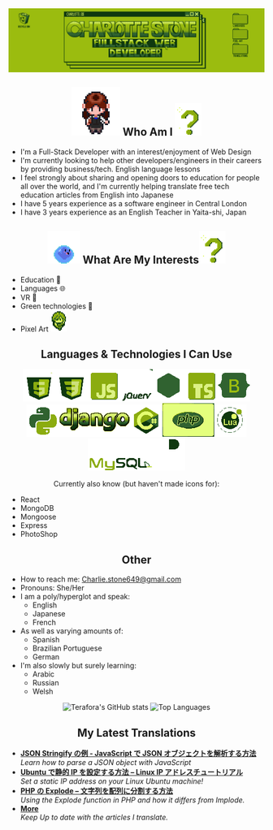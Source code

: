 <img src="./LinkedInBanner.png" align="center">
<h2 align="center"><img src="./CharlotteSpriteWalkingToward.gif"> Who Am I <img src="./GBQuestionMark.gif"></h2>


  - I'm a Full-Stack Developer with an interest/enjoyment of Web Design
  - I'm currently looking to help other developers/engineers in their careers by providing business/tech. English language lessons
  - I feel strongly about sharing and opening doors to education for people all over the world, and I'm currently helping translate free tech education articles from English into Japanese
  - I have 5 years experience as a software engineer in Central London
  - I have 3 years experience as an English Teacher in Yaita-shi, Japan

   <!-- [![GitHub Streak](https://streak-stats.demolab.com?user=Terafora&theme=github-light&hide_border=true&date_format=j%20M%5B%20Y%5D&exclude_days=Sun%2CSat&card_width=700)](https://git.io/streak-stats) -->

<h2 align="center"><img src="./bouncinggu.gif"> What Are My Interests<img src="./GBQuestionMark.gif"></h2>



  - Education 🏫
  - Languages 🌐
  - VR 🥽
  - Green technologies 🍃
  - Pixel Art <img src="./GBCharlotteSpriteSheet.gif">

   <!-- [![Top Langs](https://github-readme-stats.vercel.app/api/top-langs/?username=Terafora&layout=compact)](https://github.com/anuraghazra/github-readme-stats) -->

<h2 align="center">Languages & Technologies I Can Use</h2>
<div align="center">
<img src="./HTMLIcon.gif"><img src="./CSSIcon.gif"><img src="./JSIcon.gif"><img src="./jQuesryIcon.gif"><img src="./NodeJSIcon.gif"><img src="./TSIcon.gif"><img src="./BootStrapIcon.gif"><img src="./PythonIcon.gif"><img src="./DjangoIcon.gif"><img src="./CSharpIcon.gif"><img src="./PHPIcon.gif"><img src="./LuaIcon.gif"><img src="./MySQLIcon.gif"><img src="./FigmaIcon1.gif">
<p>Currently also know (but haven't made icons for):</p>
  <ul align="left">
    <li>React</li>
    <li>MongoDB</li>
    <li>Mongoose</li>
    <li>Express</li>
    <li>PhotoShop</li>
  </ul>
</div>

<h2 align="center">Other</h2>

  - How to reach me: Charlie.stone649@gmail.com
  - Pronouns: She/Her
  - I am a poly/hyperglot and speak:
    - English
    - Japanese
    - French
- As well as varying amounts of:
  - Spanish
  - Brazilian Portuguese
  - German
- I'm also slowly but surely learning:
  - Arabic
  - Russian
  - Welsh

<div align="center">
<img src="https://github-readme-stats.vercel.app/api?username=terafora&theme=shadow_green&show_icons=true" alt="Terafora's GitHub stats">
<img src="https://github-readme-stats.vercel.app/api/top-langs/?username=terafora&layout=compact" alt="Top Languages">
</div>

<h2 align="center">My Latest Translations</h2>

<ul>
  <li><a href="https://www.freecodecamp.org/japanese/news/json-stringify-example-how-to-parse-a-json-object-with-javascript/"><b>JSON Stringify の例 - JavaScript で JSON オブジェクトを解析する方法</b></a><br/><i>Learn how to parse a JSON object with JavaScript</i></li>
  <li><a href="https://www.freecodecamp.org/japanese/news/setting-a-static-ip-in-ubuntu-linux-ip-address-tutorial/"><b>Ubuntu で静的 IP を設定する方法 – Linux IP アドレスチュートリアル</b></a><br/><i>Set a static IP address on your Linux Ubuntu machine!</i></li>
  <li><a href="https://www.freecodecamp.org/japanese/news/php-explode-how-to-split-a-string-into-an-array/"><b>PHP の Explode – 文字列を配列に分割する方法</b></a><br/><i>Using the Explode function in PHP and how it differs from Implode.</i></li>
  <li><a href="https://www.freecodecamp.org/japanese/news/author/charlotte-stone/"><b>More</b></a><br/><i>Keep Up to date with the articles I translate.</i></li>
</ul>
